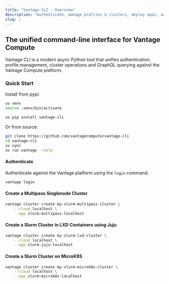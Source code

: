 ```yaml
---
title: "Vantage CLI - Overview"
description: "Authenticate, manage profiles & clusters, deploy apps, and run GraphQL queries against Vantage Compute"
slug: /
---
```


## The unified command-line interface for Vantage Compute

Vantage CLI is a modern async Python tool that unifies authentication, profile management, cluster operations and GraphQL querying against the Vantage Compute platform.


### Quick Start

Install from pypi:

```bash
uv venv
source .venv/bin/activate

uv pip install vantage-cli
```

Or from source:

```bash
git clone https://github.com/vantagecompute/vantage-cli
cd vantage-cli
uv sync
uv run vantage --help
```

#### Authenticate

Authenticate against the Vantage platform using the `login` command.

```bash
vantage login
```

#### Create a Multipass Singlenode Cluster

```bash
vantage cluster create my-slurm-multipass-cluster \
    --cloud localhost \
    --app slurm-multipass-localhost
```

#### Create a Slurm Cluster in LXD Containers using Juju

```bash
vantage cluster create my-slurm-lxd-cluster \
    --cloud localhost \
    --app slurm-juju-localhost
```

#### Create a Slurm Cluster on MicroK8S

```bash
vantage cluster create my-slurm-microk8s-cluster \
    --cloud localhost \
    --app slurm-microk8s-localhost
```